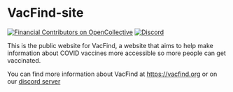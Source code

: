 # VacFind-site
[![Financial Contributors on OpenCollective](https://opencollective.com/vacfind/tiers/badge.svg)](https://opencollective.com/vacfind) [![Discord](https://img.shields.io/discord/811060882917818408)](http://discord.vacfind.org)

This is the public website for VacFind, a website that aims to help make information about COVID vaccines more accessible so more people can get vaccinated.

You can find more information about VacFind at https://vacfind.org or on our [discord server](http://discord.vacfind.org)
